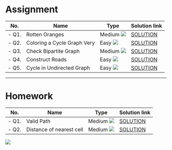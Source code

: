 # Assignment

| No.   | Name                        | Type                                                        | Solution link                                                                   |
|-------|-----------------------------|-------------------------------------------------------------|---------------------------------------------------------------------------------|
| - Q1. | Rotten Oranges              | Medium [![](https://img.shields.io/badge/-MEDIUM-yellow)]() | [SOLUTION](src/main/java/com/scaler/dsa/assignment/RottenOranges.java)          |
| - Q2. | Coloring a Cycle Graph Very | Easy [![](https://img.shields.io/badge/-EASY-green)]()      | [SOLUTION](src/main/java/com/scaler/dsa/assignment/ColoringaCycleGraph.java)    |
| - Q3. | Check Bipartite Graph       | Medium [![](https://img.shields.io/badge/-MEDIUM-yellow)]() | [SOLUTION](src/main/java/com/scaler/dsa/assignment/CheckBipartiteGraph.java)    |
| - Q4. | Construct Roads             | Easy [![](https://img.shields.io/badge/-EASY-green)]()      | [SOLUTION](src/main/java/com/scaler/dsa/assignment/ConstructRoads.java)         |
| - Q5. | Cycle in Undirected Graph   | Easy [![](https://img.shields.io/badge/-EASY-green)]()      | [SOLUTION](src/main/java/com/scaler/dsa/assignment/CycleinUndirectedGraph.java) |

*** 

# Homework

| No.   | Name                     | Type                                                        | Solution link                                                                |
|-------|--------------------------|-------------------------------------------------------------|------------------------------------------------------------------------------|
| - Q1. | Valid Path               | Medium [![](https://img.shields.io/badge/-MEDIUM-yellow)]() | [SOLUTION](src/main/java/com/scaler/dsa/homework/ValidPath.java)             |
| - Q2. | Distance of nearest cell | Medium [![](https://img.shields.io/badge/-MEDIUM-yellow)]() | [SOLUTION](src/main/java/com/scaler/dsa/homework/Distanceofnearestcell.java) |

[![](https://img.shields.io/badge/github-blue?style=for-the-badge)](https://github.com/pashmash372)
